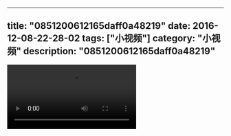 
---
title: "0851200612165daff0a48219"
date: 2016-12-08-22-28-02
tags: ["小视频"]
category: "小视频"
description: "0851200612165daff0a48219"
---
<video src="http://ohtsqip0g.bkt.clouddn.com/0851200612165daff0a48219.mp4" controls="controls"></video>
